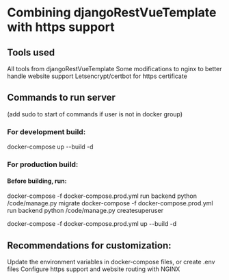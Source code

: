 # Combining djangoRestVueTemplate with https support

## Tools used
All tools from djangoRestVueTemplate
Some modifications to nginx to better handle website support
Letsencrypt/certbot for https certificate

## Commands to run server
(add sudo to start of commands if user is not in docker group)

### For development build:
docker-compose up --build -d

### For production build:
#### Before building, run:
docker-compose -f docker-compose.prod.yml run backend python /code/manage.py migrate
docker-compose -f docker-compose.prod.yml run backend python /code/manage.py createsuperuser

docker-compose -f docker-compose.prod.yml up --build -d

## Recommendations for customization:
Update the environment variables in docker-compose files, or create .env files
Configure https support and website routing with NGINX
